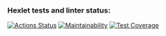 ### Hexlet tests and linter status:
[![Actions Status](https://github.com/hoxton-code/python-project-50/actions/workflows/hexlet-check.yml/badge.svg)](https://github.com/hoxton-code/python-project-50/actions)
[![Maintainability](https://api.codeclimate.com/v1/badges/9f097a8350debc570b49/maintainability)](https://codeclimate.com/github/hoxton-code/python-project-50/maintainability)
[![Test Coverage](https://api.codeclimate.com/v1/badges/9f097a8350debc570b49/test_coverage)](https://codeclimate.com/github/hoxton-code/python-project-50/test_coverage)